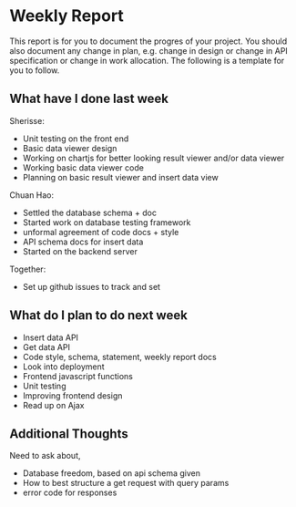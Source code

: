 # Weekly Report

This report is for you to document the progres of your project. You should also document any change in plan, e.g. change in design or change in API specification or change in work allocation. The following is a template for you to follow.

## What have I done last week

Sherisse:  
-   Unit testing on the front end
-   Basic data viewer design
-   Working on chartjs for better looking result viewer and/or data viewer
-   Working basic data viewer code
-   Planning on basic result viewer and insert data view

Chuan Hao:  
- Settled the database schema + doc
- Started work on database testing framework
- unformal agreement of code docs + style
- API schema docs for insert data
- Started on the backend server

Together:  
- Set up github issues to track and set

## What do I plan to do next week

-   Insert data API
-   Get data API
-   Code style, schema, statement, weekly report docs
-   Look into deployment
-   Frontend javascript functions
-   Unit testing
-   Improving frontend design
-   Read up on Ajax

## Additional Thoughts

Need to ask about,  
- Database freedom, based on api schema given
- How to best structure a get request with query params
- error code for responses

